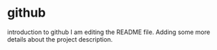 # github
introduction to github
I am editing the README file. Adding some more details about the project description.
